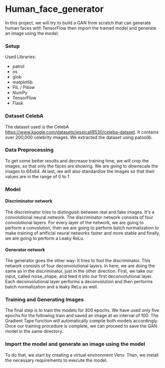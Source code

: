 # Human_face_generator
In this project, we will try to build a GAN from scratch that can generate human faces with TensorFlow then import the trained model and generate an image using the model.
### Setup
Used Libraries:
-  patrol
- os
- glob
- matplotlib
- PIL / Pillow
- NumPy
- TensorFlow
- Flask
### Dataset CelebA
The dataset used is the CelebA https://www.kaggle.com/datasets/jessicali9530/celeba-dataset. It contains over 200,000 celebrity images. We extracted the dataset using patoolib.
### Data Preprocessing
To get some better results and decrease training time, we will crop the images, so that only the faces are showing. We are going to downscale the images to 64x64. At last, we  will also standardize the images so that their values are in the range of 0 to 1
### Model
#### Discriminator network
The discriminator tries to distinguish between real and fake images. It's a convolutional neural network. The discriminator network consists of four convolutional layers. For every layer of the network, we are going to perform a convolution, then we are going to perform batch normalization to make training of artificial neural networks faster and more stable and finally, we are going to perform a Leaky ReLu.
#### Generator network
The generator goes the other way: It tries to fool the discriminator. This network consists of four deconvolutional layers. In here, we are doing the same as in the discriminator, just in the other direction. First, we take our input, called noise_shape, and feed it into our first deconvolutional layer. Each deconvolutional layer performs a deconvolution and then performs batch normalization and a leaky ReLu as well.
### Training and Generating Images
The final step is to train the models for 300 epochs.  We have used only five epochs for the following train and saved an image at an interval of 100. The Gradient Tape function will automatically compile both models accordingly. Once our training procedure is complete, we can proceed to save the GAN model in the same directory.
###  Import the model and generate an image using the model
To do that, we start by creating a virtual environment Venv. Then, we install the necessary requirements to execute the model. 
